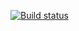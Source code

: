 [![Build status](https://badge.buildkite.com/31a06ac64ab4f09ca5bc5930e21a57889c3f02561260f18ae6.svg)](https://buildkite.com/wellcomecollection/integration)